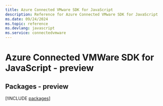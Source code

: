 ```yaml
---
title: Azure Connected VMware SDK for JavaScript
description: Reference for Azure Connected VMware SDK for JavaScript
ms.date: 09/24/2024
ms.topic: reference
ms.devlang: javascript
ms.service: connectedvmware
---
```

# Azure Connected VMWare SDK for JavaScript - preview
## Packages - preview
[!INCLUDE [packages](connected-vmware-index.md)]